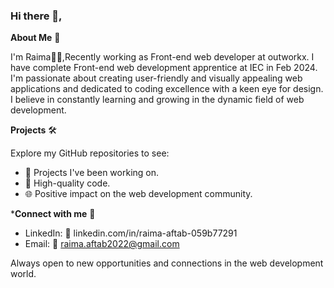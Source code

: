 ### Hi there 👋, 


**About Me** 🚀

I'm Raima👩‍💻,Recently working as Front-end web developer at outworkx.
I have complete Front-end web development apprentice at IEC in Feb 2024.
I'm passionate about creating user-friendly and visually appealing web applications and dedicated to coding excellence with a keen eye for design.
I believe in constantly learning and growing in the dynamic field of web development.

**Projects** 🛠️

Explore my GitHub repositories to see:
- 📂 Projects I've been working on.
- 🌟 High-quality code.
- 🌐 Positive impact on the web development community.

***Connect with me** 📧

- LinkedIn: 🔗 linkedin.com/in/raima-aftab-059b77291
- Email: 📧 raima.aftab2022@gmail.com

Always open to new opportunities and connections in the web development world.
